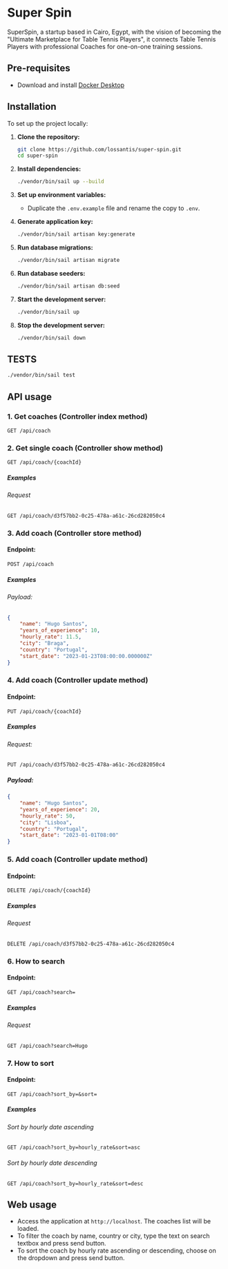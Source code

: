 
# Super Spin
SuperSpin, a startup based in Cairo, Egypt, with the vision of becoming the "Ultimate Marketplace for Table Tennis Players", it connects Table Tennis Players with professional Coaches for one-on-one training sessions.

## Pre-requisites
- Download and install [Docker Desktop](https://www.docker.com)

## Installation

To set up the project locally:

1. **Clone the repository:**
   ```bash
   git clone https://github.com/lossantis/super-spin.git
   cd super-spin
   ```

2. **Install dependencies:**
   ```bash
   ./vendor/bin/sail up --build
   ```

3. **Set up environment variables:**
    - Duplicate the `.env.example` file and rename the copy to `.env`.

4. **Generate application key:**
   ```bash
   ./vendor/bin/sail artisan key:generate
   ```

5. **Run database migrations:**
   ```bash
   ./vendor/bin/sail artisan migrate
   ```

6. **Run database seeders:**
   ```bash
   ./vendor/bin/sail artisan db:seed
   ```

7. **Start the development server:**
   ```bash
   ./vendor/bin/sail up
   ```

8. **Stop the development server:**
   ```bash
   ./vendor/bin/sail down
   ```

## TESTS
```bash
./vendor/bin/sail test
```

## API usage
### 1. Get coaches (Controller index method)
```http request
GET /api/coach
```

### 2. Get single coach (Controller show method)
```http request
GET /api/coach/{coachId}
 ```
##### Examples
###### Request
```http request
GET /api/coach/d3f57bb2-0c25-478a-a61c-26cd282050c4
 ```

### 3. Add coach (Controller store method)

#### Endpoint:
```http request
POST /api/coach
```
##### Examples
###### Payload:
```json
{
    "name": "Hugo Santos", 
    "years_of_experience": 10, 
    "hourly_rate": 11.5, 
    "city": "Braga",
    "country": "Portugal", 
    "start_date": "2023-01-23T08:00:00.000000Z"
}
```

### 4. Add coach (Controller update method)
#### Endpoint:
```http request
PUT /api/coach/{coachId}
```

##### Examples
###### Request:
```http request
PUT /api/coach/d3f57bb2-0c25-478a-a61c-26cd282050c4
```

##### Payload:
```json
{
    "name": "Hugo Santos",
    "years_of_experience": 20,
    "hourly_rate": 50,
    "city": "Lisboa",
    "country": "Portugal",
    "start_date": "2023-01-01T08:00"
}
```

### 5. Add coach (Controller update method)
#### Endpoint:
```http request
DELETE /api/coach/{coachId}
```
##### Examples
###### Request
```http request
DELETE /api/coach/d3f57bb2-0c25-478a-a61c-26cd282050c4
```

### 6. How to search
#### Endpoint:
```http request
GET /api/coach?search=
```
##### Examples
###### Request
```http request
GET /api/coach?search=Hugo
```

### 7. How to sort
#### Endpoint:
```http request
GET /api/coach?sort_by=&sort=
```
##### Examples
###### Sort by hourly date ascending
```http request
GET /api/coach?sort_by=hourly_rate&sort=asc
```
###### Sort by hourly date descending
```http request
GET /api/coach?sort_by=hourly_rate&sort=desc
```

## Web usage
* Access the application at `http://localhost`. The coaches list will be loaded.
* To filter the coach by name, country or city, type the text on search textbox and press send button.
* To sort the coach by hourly rate ascending or descending, choose on the dropdown and press send button.
